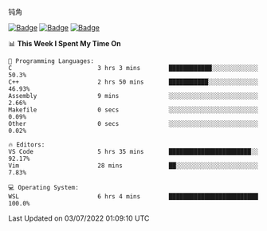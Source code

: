 钝角


[![Badge](https://cp-logo.vercel.app/leetcode-cn/_Hy3)](https://leetcode.cn/u/_hy3/)
[![Badge](https://cp-logo.vercel.app/codeforces/buhuixiedaima)](https://codeforces.com/profile/buhuixiedaima)
[![Badge](https://cp-logo.vercel.app/atcoder/Hy3)](https://atcoder.jp/users/Hy3)
<br>
<!--START_SECTION:waka-->
📊 **This Week I Spent My Time On** 

```text
💬 Programming Languages: 
C                        3 hrs 3 mins        ████████████░░░░░░░░░░░░░   50.3% 
C++                      2 hrs 50 mins       ███████████░░░░░░░░░░░░░░   46.93% 
Assembly                 9 mins              ░░░░░░░░░░░░░░░░░░░░░░░░░   2.66% 
Makefile                 0 secs              ░░░░░░░░░░░░░░░░░░░░░░░░░   0.09% 
Other                    0 secs              ░░░░░░░░░░░░░░░░░░░░░░░░░   0.02%

🔥 Editors: 
VS Code                  5 hrs 35 mins       ███████████████████████░░   92.17% 
Vim                      28 mins             ██░░░░░░░░░░░░░░░░░░░░░░░   7.83%

💻 Operating System: 
WSL                      6 hrs 4 mins        █████████████████████████   100.0%

```


 Last Updated on 03/07/2022 01:09:10 UTC
<!--END_SECTION:waka-->

